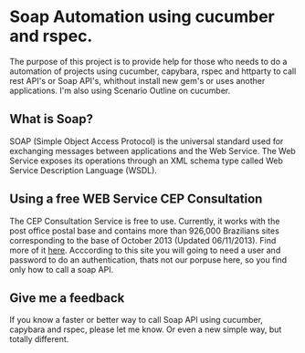 # Soap Automation using cucumber and rspec.

The purpose of this project is to provide help for those who needs to do a automation of projects using cucumber, capybara, rspec and httparty to call rest API's or Soap API's, whithout install new gem's or uses another applications. I'm also using Scenario Outline on cucumber.


## What is Soap? 

SOAP (Simple Object Access Protocol) is the universal standard used for exchanging messages between applications and the Web Service.
The Web Service exposes its operations through an XML schema type called Web Service Description Language (WSDL). 

## Using a free WEB Service CEP Consultation

The CEP Consultation Service is free to use. Currently, it works with the post office postal base and contains more than 926,000 Brazilians sites corresponding to the base of October 2013 (Updated 06/11/2013). Find more of it [here](http://www.byjg.com.br/site/xmlnuke.php?xml=onlinecep).
Acccording to this site you will going to need a user and password to do an authentication, thats not our porpuse here, so you find only how to call a soap API. 

## Give me a feedback

If you know a faster or better way to call Soap API using cucumber, capybara and rspec, please let me know. Or even a new simple way, but totally different.